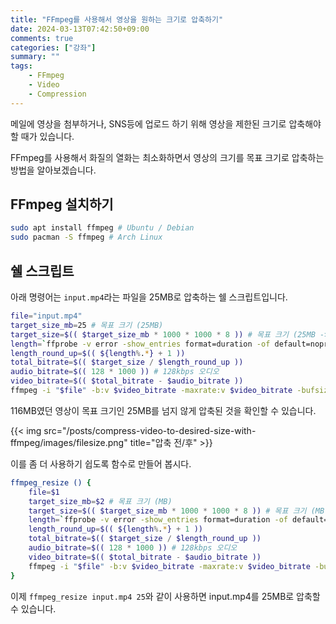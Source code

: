 ```yaml
---
title: "FFmpeg를 사용해서 영상을 원하는 크기로 압축하기"
date: 2024-03-13T07:42:50+09:00
comments: true
categories: ["강좌"]
summary: ""
tags:
    - FFmpeg
    - Video
    - Compression
---
```


메일에 영상을 첨부하거나, SNS등에 업로드 하기 위해 영상을 제한된 크기로 압축해야 할 때가 있습니다.

FFmpeg를 사용해서 화질의 열화는 최소화하면서 영상의 크기를 목표 크기로 압축하는 방법을 알아보겠습니다.

## FFmpeg 설치하기

```bash
sudo apt install ffmpeg # Ubuntu / Debian
sudo pacman -S ffmpeg # Arch Linux
```

## 쉘 스크립트

아래 명령어는 `input.mp4`라는 파일을 25MB로 압축하는 쉘 스크립트입니다.

```bash
file="input.mp4"
target_size_mb=25 # 목표 크기 (25MB)
target_size=$(( $target_size_mb * 1000 * 1000 * 8 )) # 목표 크기 (25MB -> 25 * 1000 * 1000 * 8 bit)
length=`ffprobe -v error -show_entries format=duration -of default=noprint_wrappers=1:nokey=1 "$file"`
length_round_up=$(( ${length%.*} + 1 ))
total_bitrate=$(( $target_size / $length_round_up ))
audio_bitrate=$(( 128 * 1000 )) # 128kbps 오디오
video_bitrate=$(( $total_bitrate - $audio_bitrate ))
ffmpeg -i "$file" -b:v $video_bitrate -maxrate:v $video_bitrate -bufsize:v $(( $target_size / 20 )) -b:a $audio_bitrate "${file}-${target_size_mb}mb.mp4"
```

116MB였던 영상이 목표 크기인 25MB를 넘지 않게 압축된 것을 확인할 수 있습니다.

{{< img src="/posts/compress-video-to-desired-size-with-ffmpeg/images/filesize.png" title="압축 전/후" >}}

이를 좀 더 사용하기 쉽도록 함수로 만들어 봅시다.

```bash
ffmpeg_resize () {
    file=$1
    target_size_mb=$2 # 목표 크기 (MB)
    target_size=$(( $target_size_mb * 1000 * 1000 * 8 )) # 목표 크기 (MB -> MB * 1000 * 1000 * 8 bit)
    length=`ffprobe -v error -show_entries format=duration -of default=noprint_wrappers=1:nokey=1 "$file"`
    length_round_up=$(( ${length%.*} + 1 ))
    total_bitrate=$(( $target_size / $length_round_up ))
    audio_bitrate=$(( 128 * 1000 )) # 128kbps 오디오
    video_bitrate=$(( $total_bitrate - $audio_bitrate ))
    ffmpeg -i "$file" -b:v $video_bitrate -maxrate:v $video_bitrate -bufsize:v $(( $target_size / 20 )) -b:a $audio_bitrate "${file}-${target_size_mb}mb.mp4"
}
```

이제 `ffmpeg_resize input.mp4 25`와 같이 사용하면 input.mp4를 25MB로 압축할 수 있습니다.
